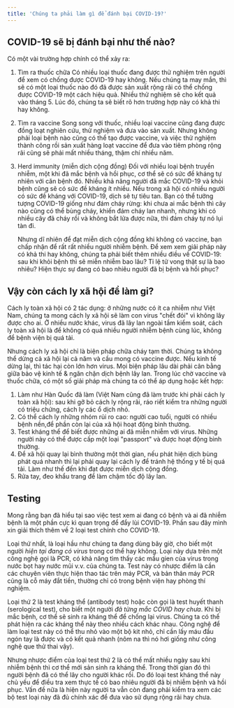 ```yaml
---
title: 'Chúng ta phải làm gì để đánh bại COVID-19?'
---
```


## COVID-19 sẽ bị đánh bại như thế nào?

Có một vài trường hợp chính có thể xảy ra:

1. Tìm ra thuốc chữa
   Có nhiều loại thuốc đang được thử nghiệm trên người để xem có chống được COVID-19 hay không. Nếu chúng ta may mắn, thì sẽ có một loại thuốc nào đó đã được sản xuất rộng rãi có thể chống được COVID-19 một cách hiệu quả. Nhiều thử nghiệm sẽ cho kết quả vào tháng 5. Lúc đó, chúng ta sẽ biết rõ hơn trường hợp này có khả thi hay không.

2. Tìm ra vaccine
   Song song với thuốc, nhiều loại vaccine cũng đang được đồng loạt nghiên cứu, thử nghiệm và đưa vào sản xuất. Nhưng không phải loại bệnh nào cũng có thể tạo được vaccine, và việc thử nghiệm thành công rồi sản xuất hàng loạt vaccine để đưa vào tiêm phòng rộng rãi cũng sẽ phải mất nhiều tháng, thậm chí nhiều năm.

3. Herd immunity (miễn dịch cộng đồng)
   Đối với nhiều loại bệnh truyền nhiễm, một khi đã mắc bệnh và hồi phục, cơ thể sẽ có sức đề kháng tự nhiên với căn bệnh đó. Nhiều khả năng người đã mắc COVID-19 và khỏi bệnh cũng sẽ có sức đề kháng ít nhiều. Nếu trong xã hội có nhiều người có sức đề kháng với COVID-19, dịch sẽ tự tiêu tan. Bạn có thể tưởng tượng COVID-19 giống như đám cháy rừng: khi chưa ai mắc bệnh thì cây nào cũng có thể bùng cháy, khiến đám cháy lan nhanh, nhưng khi có nhiều cây đã cháy rồi và không bắt lửa được nữa, thì đám cháy tự nó lụi tàn đi.

   Nhưng dĩ nhiên để đạt miễn dịch cộng đồng khi không có vaccine, bạn chấp nhận để rất rất nhiều người nhiễm bệnh. Để xem xem giải pháp này có khả thi hay không, chúng ta phải biết thêm nhiều điều về COVID-19: sau khi khỏi bệnh thì sẽ miễn nhiễm bao lâu? Tỉ lệ tử vong thật sự là bao nhiêu? Hiện thực sự đang có bao nhiêu người đã bị bệnh và hồi phục?

## Vậy còn cách ly xã hội để làm gi?

Cách ly toàn xã hội có 2 tác dụng: ở những nước có ít ca nhiễm như Việt Nam, chúng ta mong cách ly xã hội sẽ làm con virus "chết đói" vì không lây được cho ai. Ở nhiều nước khác, virus đã lây lan ngoài tầm kiểm soát, cách ly toàn xã hội là để không có quá nhiều người nhiễm bệnh cùng lúc, không để bệnh viện bị quá tải.

Nhưng cách ly xã hội chỉ là biện pháp chữa cháy tạm thời. Chúng ta không thể dừng cả xã hội lại cả năm và cầu mong có vaccine được. Nếu kinh tế dừng lại, thì tác hại còn lớn hơn virus. Mọi biện pháp lâu dài phải cân bằng giữa bảo vệ kinh tế & ngăn chặn dịch bệnh lây lan. Trong lúc chờ vaccine và thuốc chữa, có một số giải pháp mà chúng ta có thể áp dụng hoặc kết hợp:

1. Làm như Hàn Quốc đã làm (Việt Nam cũng đã làm trước khi phải cách ly toàn xã hội): sau khi gỡ bỏ cách ly rộng rãi, ráo riết kiểm tra những người có triệu chứng, cách ly các ổ dịch nhỏ.
2. Có thể cách ly những nhóm rủi ro cao: người cao tuổi, người có nhiều bệnh nền,để phần còn lại của xã hội hoạt động bình thường.
3. Test kháng thể để biết được những ai đã miễn nhiễm với virus. Những người này có thể được cấp một loại "passport" và được hoạt động bình thường.
4. Để xã hội quay lại bình thường một thời gian, nếu phát hiện dịch bùng phát quá nhanh thì lại phải quay lại cách ly để tránh hệ thống y tế bị quá tải. Làm như thế đến khi đạt được miễn dịch cộng đồng.
5. Rửa tay, đeo khẩu trang để làm chậm tốc độ lây lan.

## Testing

Mong rằng bạn đã hiểu tại sao việc test xem ai đang có bệnh và ai đã nhiễm bệnh là một phần cực kì quan trọng để đẩy lùi COVID-19. Phần sau đây mình xin giải thích thêm về 2 loại test chính cho COVID-19.

Loại thứ nhất, là loại hầu như chúng ta đang dùng bây giờ, cho biết một người _hiện tại đang có virus_ trong cơ thể hay không. Loại này dựa trên một công nghệ gọi là PCR, có khả năng tìm thấy các mẩu gien của virus trong nước bọt hay nước mũi v.v. của chúng ta. Test này có nhược điểm là cần các chuyên viên thực hiện thao tác trên máy PCR, và bản thân máy PCR cũng là cỗ máy đắt tiền, thường chỉ có trong bệnh viện hay phòng thí nghiệm.

Loại thứ 2 là test kháng thể (antibody test) hoặc còn gọi là test huyết thanh (serological test), cho biết một người _đã từng mắc COVID hay chưa_. Khi bị mắc bệnh, cơ thể sẽ sinh ra kháng thể để chống lại virus. Chúng ta có thể phát hiện ra các kháng thể này theo nhiều cách khác nhau. Công nghệ để làm loại test này có thể thu nhỏ vào một bộ kit nhỏ, chỉ cần lấy máu đầu ngón tay là được và có kết quả nhanh (nôm na thì nó hơi giống như công nghệ que thử thai vậy).

Nhưng nhược điểm của loại test thứ 2 là có thể mất nhiều ngày sau khi nhiễm bệnh thì cơ thể mới sản sinh ra kháng thể. Trong thời gian đó thì người bệnh đã có thể lây cho người khác rồi. Do đó loại test kháng thể này chủ yếu để điều tra xem thực tế có bao nhiêu người đã bị nhiễm bệnh và hồi phục. Vấn đề nữa là hiện này người ta vẫn còn đang phải kiểm tra xem các bộ test loại này đã đủ chính xác để đưa vào sử dụng rộng rãi hay chưa.
